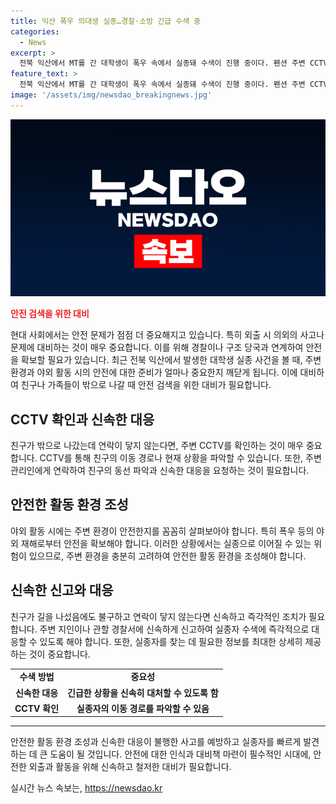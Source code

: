 ```yaml
---
title: 익산 폭우 의대생 실종…경찰·소방 긴급 수색 중
categories:
  - News
excerpt: >
  전북 익산에서 MT를 간 대학생이 폭우 속에서 실종돼 수색이 진행 중이다. 펜션 주변 CCTV가 부족해 수색에 어려움을 겪고 있는 가운데, 경찰과 소방 당국은 인력 100여명과 무인기, 수색견 등을 동원하여 현재 수색 중이다. A씨가 폭우 속에서 밖으로 나갔고, 주변이 침수되는 등 어려운 상황에서의 실종으로 인해 사람들의 이목을 끌고 있다.
feature_text: >
  전북 익산에서 MT를 간 대학생이 폭우 속에서 실종돼 수색이 진행 중이다. 펜션 주변 CCTV가 부족해 수색에 어려움을 겪고 있는 가운데, 경찰과 소방 당국은 인력 100여명과 무인기, 수색견 등을 동원하여 현재 수색 중이다. A씨가 폭우 속에서 밖으로 나갔고, 주변이 침수되는 등 어려운 상황에서의 실종으로 인해 사람들의 이목을 끌고 있다.
image: '/assets/img/newsdao_breakingnews.jpg'
---
```


<p><img src="/assets/img/newsdao_breakingnews.jpg" alt="pcversion 속보" /></p>

<p><b><span style="color: #ee2323;">안전 검색을 위한 대비</span></b></p>

<p data-ke-size="size16">현대 사회에서는 안전 문제가 점점 더 중요해지고 있습니다. 특히 외출 시 의외의 사고나 문제에 대비하는 것이 매우 중요합니다. 이를 위해 경찰이나 구조 당국과 연계하여 안전을 확보할 필요가 있습니다. 최근 전북 익산에서 발생한 대학생 실종 사건을 볼 때, 주변 환경과 야외 활동 시의 안전에 대한 준비가 얼마나 중요한지 깨닫게 됩니다. 이에 대비하여 친구나 가족들이 밖으로 나갈 때 안전 검색을 위한 대비가 필요합니다.</p>

<h2 data-ke-size="size26">CCTV 확인과 신속한 대응</h2>

<p data-ke-size="size16">친구가 밖으로 나갔는데 연락이 닿지 않는다면, 주변 CCTV를 확인하는 것이 매우 중요합니다. CCTV를 통해 친구의 이동 경로나 현재 상황을 파악할 수 있습니다. 또한, 주변 관리인에게 연락하여 친구의 동선 파악과 신속한 대응을 요청하는 것이 필요합니다.</p>

<h2 data-ke-size="size26">안전한 활동 환경 조성</h2>

<p data-ke-size="size16">야외 활동 시에는 주변 환경이 안전한지를 꼼꼼히 살펴보아야 합니다. 특히 폭우 등의 야외 재해로부터 안전을 확보해야 합니다. 이러한 상황에서는 실종으로 이어질 수 있는 위험이 있으므로, 주변 환경을 충분히 고려하여 안전한 활동 환경을 조성해야 합니다.</p>

<h2 data-ke-size="size26">신속한 신고와 대응</h2>

<p data-ke-size="size16">친구가 길을 나섰음에도 불구하고 연락이 닿지 않는다면 신속하고 즉각적인 조치가 필요합니다. 주변 지인이나 관할 경찰서에 신속하게 신고하여 실종자 수색에 즉각적으로 대응할 수 있도록 해야 합니다. 또한, 실종자를 찾는 데 필요한 정보를 최대한 상세히 제공하는 것이 중요합니다.</p>

<table>
    <tbody>
        <tr>
            <td style="text-align: center; height: 17px;"><b>수색 방법</b></td>
            <td style="text-align: center; height: 17px;"><b>중요성</b></td>
        </tr>
        <tr>
            <td style="text-align: center; height: 17px;"><b>신속한 대응</b></td>
            <td style="text-align: center; height: 17px;"><b>긴급한 상황을 신속히 대처할 수 있도록 함</b></td>
        </tr>
        <tr>
            <td style="text-align: center; height: 17px;"><b>CCTV 확인</b></td>
            <td style="text-align: center; height: 17px;"><b>실종자의 이동 경로를 파악할 수 있음</b></td>
        </tr>
    </tbody>
</table>

<hr>

<p data-ke-size="size16">안전한 활동 환경 조성과 신속한 대응이 불행한 사고를 예방하고 실종자를 빠르게 발견하는 데 큰 도움이 될 것입니다. 안전에 대한 인식과 대비책 마련이 필수적인 시대에, 안전한 외출과 활동을 위해 신속하고 철저한 대비가 필요합니다.</p>
실시간 뉴스 속보는, <a href="https://newsdao.kr" rel="dofollow">https://newsdao.kr</a>


